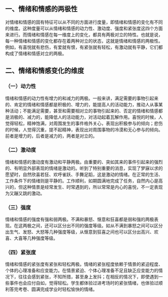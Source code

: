 
## 一、情绪和情感的两极性

对情绪和情感的固有特征可以从不同的方面进行度量，即情绪和情感的变化有不同的维度。这种度量可以从情绪和情感的动力性、激动度、强度和紧张度这四个方面来进行。而情绪和情感在每一维度上的变化，都具有两极对立的特性。也就是说，每一种情绪和情感的变化都存在着两种对立的状态，这就是情绪和情感的两极性。例如，有喜悦就有悲伤，有爱就有恨，有紧张就有轻松，有激动就有平静，它们都构成了情绪和情感对立的两极。

## 二、情绪和情感变化的维度

### （一）动力性

情绪和情感的动力性有增力的和减力的两极。一般来讲，满足需要的事物引起来的、肯定的情绪和情感都是积极的、增力的，能提高人的活动能力，推动人从事某种活动；不能满足需要，甚至和需要相对立的事物引起来的、否定的情绪和情感都是消极的、减力的，能降低人的活动能力，对活动起着瓦解作用。喜悦的时候，人觉得轻松，精神饱满，对周围发生的事件格外关心，表现出积极参与的倾向；悲伤的时候，人觉得沉重，提不起精神，表现出对周围事物的冷漠和无心参与的倾向。前者是增力的，后者是减力的，两者是对立的。

### （二）激动度

情绪和情感的激动度有激动和平静两极。由重要的、突如其来的事件引起来的强烈的、有明显外部表现的情绪是激动的。听到了特别重要的消息，实现了梦寐以求的愿望时，自然欣喜若狂、欢呼雀跃、手舞足蹈，这是激动的情绪。在正常的生活、工作条件下的情绪则是平静的。工作顺利，如期圆满地完成了任务，自然内心是高兴的，但这种情景是经常发生、时常遇到的，所以常常是内心的喜悦，不一定表现为又蹦又跳的激动。

### （三）强度

情绪和情感的强度有强和弱两极。不满和暴怒、惬意和狂喜都是弱和强的两极表现。在这两极之间，还可以区分出不同的强度等级。如从不满到暴怒之间可以区分出生气、发怒、大怒等几种强度等级，从惬意到狂喜之间也可以区分出高兴、欢喜、大喜等几种强度等级。

### （四）紧张度

情绪和情感的紧张度有紧张和轻松两极。情绪的紧张程度依赖于情景的紧迫程度、个体的心理准备和应变能力。在情景紧迫、个体心理准备不足且缺乏应变能力的情况下，往往会感到紧张，不知所措，甚至身上发抖；在相反的情况下，即使遇到一些事件也会应付自如，觉得轻松。学生都体验过进考场时的紧张情绪，也体验过顺利答完考卷、圆满完成学业时轻松愉快的情绪。
